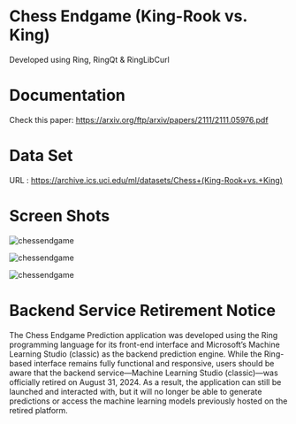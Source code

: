 Chess Endgame (King-Rook vs. King) 
==================================

Developed using Ring, RingQt & RingLibCurl

# Documentation

Check this paper: https://arxiv.org/ftp/arxiv/papers/2111/2111.05976.pdf

# Data Set

URL : https://archive.ics.uci.edu/ml/datasets/Chess+(King-Rook+vs.+King)

# Screen Shots

![chessendgame](https://raw.githubusercontent.com/ring-lang/ring/master/applications/chessendgame/images/shot1.png)

![chessendgame](https://raw.githubusercontent.com/ring-lang/ring/master/applications/chessendgame/images/shot2.png)

![chessendgame](https://raw.githubusercontent.com/ring-lang/ring/master/applications/chessendgame/images/shot3.png)

# Backend Service Retirement Notice

The Chess Endgame Prediction application was developed using the Ring programming language 
for its front-end interface and Microsoft’s Machine Learning Studio (classic) as the backend 
prediction engine. While the Ring-based interface remains fully functional and responsive, 
users should be aware that the backend service—Machine Learning Studio (classic)—was officially 
retired on August 31, 2024. As a result, the application can still be launched and interacted 
with, but it will no longer be able to generate predictions or access the machine learning models 
previously hosted on the retired platform.

